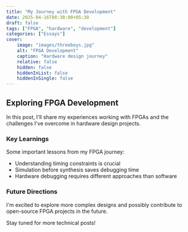```yaml
---
title: "My Journey with FPGA Development"
date: 2025-04-16T08:30:00+05:30
draft: false
tags: ["FPGA", "hardware", "development"]
categories: ["Essays"]
cover:
    image: "images/threeboys.jpg"
    alt: "FPGA Development"
    caption: "Hardware design journey"
    relative: false
    hidden: false
    hiddenInList: false
    hiddenInSingle: false
---
```


## Exploring FPGA Development

In this post, I'll share my experiences working with FPGAs and the challenges I've overcome in hardware design projects.

### Key Learnings

Some important lessons from my FPGA journey:

- Understanding timing constraints is crucial
- Simulation before synthesis saves debugging time
- Hardware debugging requires different approaches than software

### Future Directions

I'm excited to explore more complex designs and possibly contribute to open-source FPGA projects in the future.

Stay tuned for more technical posts!
